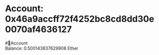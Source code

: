 
Account: 0x46a9accff72f4252bc8cd8dd30e0070af4636127
===================================================
  
#📜Account  
Balance: 0.500143837629908 Ether